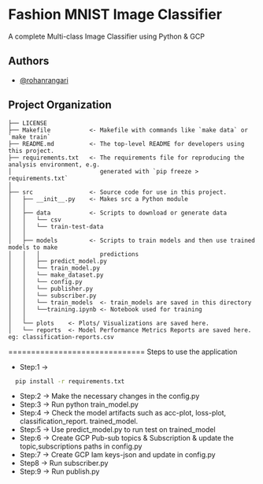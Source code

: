 # Fashion MNIST Image Classifier

A complete Multi-class Image Classifier using Python & GCP

## Authors

- [@rohanrangari](https://github.com/rohanrangari)

Project Organization
------------

    ├── LICENSE
    ├── Makefile           <- Makefile with commands like `make data` or `make train`
    ├── README.md          <- The top-level README for developers using this project.
    ├── requirements.txt   <- The requirements file for reproducing the analysis environment, e.g.
    │                         generated with `pip freeze > requirements.txt`
    │
    ├── src                <- Source code for use in this project.
    │   ├── __init__.py    <- Makes src a Python module
    │   │
    │   ├── data           <- Scripts to download or generate data
    │   │   └── csv
    │   │   └── train-test-data
    │   │
    │   ├── models         <- Scripts to train models and then use trained models to make
    │   │   │                 predictions
    │   │   ├── predict_model.py
    │   │   └── train_model.py
    │   │   └── make_dataset.py
    │   │   └── config.py
    │   │   └── publisher.py
    │   │   └── subscriber.py
    │   │   └── train_models  <- train_models are saved in this directory
    │   │   └──training.ipynb <- Notebook used for training
    │   │
    │   └── plots    <- Plots/ Visualizations are saved here.
    │   └── reports  <- Model Performance Metrics Reports are saved here. eg: classification-reports.csv

==============================
Steps to use the application
* Step:1 ->
```bash
  pip install -r requirements.txt
```
* Step:2 ->  Make the necessary changes in the config.py
* Step:3 ->  Run python train_model.py
* Step:4 ->  Check the model artifacts such as acc-plot, loss-plot, classification_report. trained_model.
* Step:5 ->  Use predict_model.py to run test on trained_model
* Step:6 ->  Create GCP Pub-sub topics & Subscription & update the topic,subscriptions paths in config.py
* Step:7 ->  Create GCP Iam keys-json and update in config.py
* Step8 ->  Run subscriber.py
* Step:9 ->  Run publish.py

